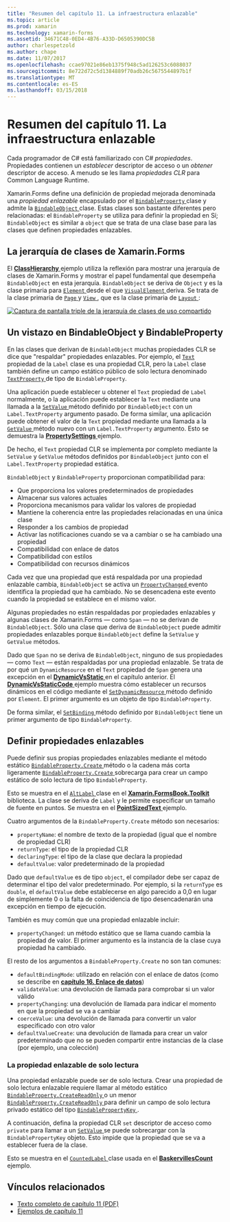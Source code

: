 ```yaml
---
title: "Resumen del capítulo 11. La infraestructura enlazable"
ms.topic: article
ms.prod: xamarin
ms.technology: xamarin-forms
ms.assetid: 34671C48-0ED4-4B76-A33D-D6505390DC5B
author: charlespetzold
ms.author: chape
ms.date: 11/07/2017
ms.openlocfilehash: ccae97021e86eb1375f948c5ad126253c6088037
ms.sourcegitcommit: 8e722d72c5d1384889f70adb26c5675544897b1f
ms.translationtype: MT
ms.contentlocale: es-ES
ms.lasthandoff: 03/15/2018
---
```

# <a name="summary-of-chapter-11-the-bindable-infrastructure"></a>Resumen del capítulo 11. La infraestructura enlazable

Cada programador de C# está familiarizado con C# *propiedades*. Propiedades contienen un *establecer* descriptor de acceso o un *obtener* descriptor de acceso. A menudo se les llama *propiedades CLR* para Common Language Runtime.

Xamarin.Forms define una definición de propiedad mejorada denominada una *propiedad enlazable* encapsulado por el [ `BindableProperty` ](https://developer.xamarin.com/api/type/Xamarin.Forms.BindableProperty/) clase y admite la [ `BindableObject` ](https://developer.xamarin.com/api/type/Xamarin.Forms.BindableObject/)clase. Estas clases son bastante diferentes pero relacionadas: el `BindableProperty` se utiliza para definir la propiedad en Sí; `BindableObject` es similar a `object` que se trata de una clase base para las clases que definen propiedades enlazables.

## <a name="the-xamarinforms-class-hierarchy"></a>La jerarquía de clases de Xamarin.Forms

El [ **ClassHierarchy** ](https://github.com/xamarin/xamarin-forms-book-samples/tree/master/Chapter11/ClassHierarchy) ejemplo utiliza la reflexión para mostrar una jerarquía de clases de Xamarin.Forms y mostrar el papel fundamental que desempeña `BindableObject` en esta jerarquía. `BindableObject` se deriva de `Object` y es la clase primaria para [ `Element` ](https://developer.xamarin.com/api/type/Xamarin.Forms.Element/) desde el que [ `VisualElement` ](https://developer.xamarin.com/api/type/Xamarin.Forms.VisualElement/) deriva. Se trata de la clase primaria de [ `Page` ](https://developer.xamarin.com/api/type/Xamarin.Forms.Page/) y [ `View` ](https://developer.xamarin.com/api/type/Xamarin.Forms.View/), que es la clase primaria de [ `Layout` ](https://developer.xamarin.com/api/type/Xamarin.Forms.Layout/):

[![Captura de pantalla triple de la jerarquía de clases de uso compartido](images/ch11fg01-small.png "compartir de la jerarquía en la clase")](images/ch11fg01-large.png#lightbox "uso compartido de jerarquía de clase")

## <a name="a-peek-into-bindableobject-and-bindableproperty"></a>Un vistazo en BindableObject y BindableProperty

En las clases que derivan de `BindableObject` muchas propiedades CLR se dice que "respaldar" propiedades enlazables. Por ejemplo, el [ `Text` ](https://developer.xamarin.com/api/property/Xamarin.Forms.Label.Text/) propiedad de la `Label` clase es una propiedad CLR, pero la `Label` clase también define un campo estático público de solo lectura denominado [ `TextProperty` ](https://developer.xamarin.com/api/property/Xamarin.Forms.Label.TextProperty/) de tipo de `BindableProperty`.

Una aplicación puede establecer u obtener el `Text` propiedad de `Label` normalmente, o la aplicación puede establecer la `Text` mediante una llamada a la [ `SetValue` ](https://developer.xamarin.com/api/member/Xamarin.Forms.BindableObject.SetValue/p/Xamarin.Forms.BindableProperty/System.Object/) método definido por `BindableObject` con un `Label.TextProperty` argumento pasado. De forma similar, una aplicación puede obtener el valor de la `Text` propiedad mediante una llamada a la [ `GetValue` ](https://developer.xamarin.com/api/member/Xamarin.Forms.BindableObject.GetValue/p/Xamarin.Forms.BindableProperty/) método nuevo con un `Label.TextProperty` argumento. Esto se demuestra la [ **PropertySettings** ](https://github.com/xamarin/xamarin-forms-book-samples/tree/master/Chapter11/PropertySettings) ejemplo.

De hecho, el `Text` propiedad CLR se implementa por completo mediante la `SetValue` y `GetValue` métodos definidos por `BindableObject` junto con el `Label.TextProperty` propiedad estática.

`BindableObject` y `BindableProperty` proporcionan compatibilidad para:

- Que proporciona los valores predeterminados de propiedades
- Almacenar sus valores actuales
- Proporciona mecanismos para validar los valores de propiedad
- Mantiene la coherencia entre las propiedades relacionadas en una única clase
- Responder a los cambios de propiedad
- Activar las notificaciones cuando se va a cambiar o se ha cambiado una propiedad
- Compatibilidad con enlace de datos
- Compatibilidad con estilos
- Compatibilidad con recursos dinámicos

Cada vez que una propiedad que está respaldada por una propiedad enlazable cambia, `BindableObject` se activa un [ `PropertyChanged` ](https://developer.xamarin.com/api/event/Xamarin.Forms.BindableObject.PropertyChanged/) evento identifica la propiedad que ha cambiado. No se desencadena este evento cuando la propiedad se establece en el mismo valor.

Algunas propiedades no están respaldadas por propiedades enlazables y algunas clases de Xamarin.Forms &mdash; como `Span` &mdash; no se derivan de `BindableObject`. Sólo una clase que deriva de `BindableObject` puede admitir propiedades enlazables porque `BindableObject` define la `SetValue` y `GetValue` métodos.

Dado que `Span` no se deriva de `BindableObject`, ninguno de sus propiedades &mdash; como `Text` &mdash; están respaldadas por una propiedad enlazable. Se trata de por qué un `DynamicResource` en el `Text` propiedad de `Span` genera una excepción en el [ **DynamicVsStatic** ](https://github.com/xamarin/xamarin-forms-book-samples/tree/master/Chapter10/DynamicVsStatic) en el capítulo anterior. El [ **DynamicVsStaticCode** ](https://github.com/xamarin/xamarin-forms-book-samples/tree/master/Chapter11/DynamicVsStaticCode) ejemplo muestra cómo establecer un recursos dinámicos en el código mediante el [ `SetDynamicResource` ](https://developer.xamarin.com/api/member/Xamarin.Forms.Element.SetDynamicResource/p/Xamarin.Forms.BindableProperty/System.String/) método definido por `Element`. El primer argumento es un objeto de tipo `BindableProperty`.

De forma similar, el [ `SetBinding` ](https://developer.xamarin.com/api/member/Xamarin.Forms.BindableObject.SetBinding/p/Xamarin.Forms.BindableProperty/Xamarin.Forms.BindingBase/) método definido por `BindableObject` tiene un primer argumento de tipo `BindableProperty`.

## <a name="defining-bindable-properties"></a>Definir propiedades enlazables

Puede definir sus propias propiedades enlazables mediante el método estático [ `BindableProperty.Create` ](https://developer.xamarin.com/api/member/Xamarin.Forms.BindableProperty.Create/p/System.String/System.Type/System.Type/System.Object/Xamarin.Forms.BindingMode/Xamarin.Forms.BindableProperty+ValidateValueDelegate/Xamarin.Forms.BindableProperty+BindingPropertyChangedDelegate/Xamarin.Forms.BindableProperty+BindingPropertyChangingDelegate/Xamarin.Forms.BindableProperty+CoerceValueDelegate/Xamarin.Forms.BindableProperty+CreateDefaultValueDelegate/) método o la cadena más corta ligeramente [ `BindableProperty.Create` ](https://developer.xamarin.com/api/member/Xamarin.Forms.BindableProperty.Create/p/System.String/System.Type/System.Type/System.Object/Xamarin.Forms.BindingMode/Xamarin.Forms.BindableProperty+ValidateValueDelegate/Xamarin.Forms.BindableProperty+BindingPropertyChangedDelegate/Xamarin.Forms.BindableProperty+BindingPropertyChangingDelegate/Xamarin.Forms.BindableProperty+CoerceValueDelegate/) sobrecarga para crear un campo estático de solo lectura de tipo `BindableProperty`.

Esto se muestra en el [ `AltLabel` ](https://github.com/xamarin/xamarin-forms-book-samples/blob/master/Libraries/Xamarin.FormsBook.Toolkit/Xamarin.FormsBook.Toolkit/AltLabel.cs) clase en el [ **Xamarin.FormsBook.Toolkit** ](https://github.com/xamarin/xamarin-forms-book-samples/tree/master/Libraries/Xamarin.FormsBook.Toolkit) biblioteca. La clase se deriva de `Label` y le permite especificar un tamaño de fuente en puntos. Se muestra en el [ **PointSizedText** ](https://github.com/xamarin/xamarin-forms-book-samples/tree/master/Chapter11/PointSizedText) ejemplo.

Cuatro argumentos de la `BindableProperty.Create` método son necesarios:

- `propertyName`: el nombre de texto de la propiedad (igual que el nombre de propiedad CLR)
- `returnType`: el tipo de la propiedad CLR
- `declaringType`: el tipo de la clase que declara la propiedad
- `defaultValue`: valor predeterminado de la propiedad

Dado que `defaultValue` es de tipo `object`, el compilador debe ser capaz de determinar el tipo del valor predeterminado. Por ejemplo, si la `returnType` es `double`, el `defaultValue` debe establecerse en algo parecido a 0,0 en lugar de simplemente 0 o la falta de coincidencia de tipo desencadenarán una excepción en tiempo de ejecución.

También es muy común que una propiedad enlazable incluir:

- `propertyChanged`: un método estático que se llama cuando cambia la propiedad de valor. El primer argumento es la instancia de la clase cuya propiedad ha cambiado.

El resto de los argumentos a `BindableProperty.Create` no son tan comunes:

- `defaultBindingMode`: utilizado en relación con el enlace de datos (como se describe en [ **capítulo 16. Enlace de datos**](chapter16.md))
- `validateValue`: una devolución de llamada para comprobar si un valor válido
- `propertyChanging`: una devolución de llamada para indicar el momento en que la propiedad se va a cambiar
- `coerceValue`: una devolución de llamada para convertir un valor especificado con otro valor
- `defaultValueCreate`: una devolución de llamada para crear un valor predeterminado que no se pueden compartir entre instancias de la clase (por ejemplo, una colección)

### <a name="the-read-only-bindable-property"></a>La propiedad enlazable de solo lectura

Una propiedad enlazable puede ser de solo lectura. Crear una propiedad de solo lectura enlazable requiere llamar al método estático [ `BindableProperty.CreateReadOnly` ](https://developer.xamarin.com/api/member/Xamarin.Forms.BindableProperty.CreateReadOnly/p/System.String/System.Type/System.Type/System.Object/Xamarin.Forms.BindingMode/Xamarin.Forms.BindableProperty+ValidateValueDelegate/Xamarin.Forms.BindableProperty+BindingPropertyChangedDelegate/Xamarin.Forms.BindableProperty+BindingPropertyChangingDelegate/Xamarin.Forms.BindableProperty+CoerceValueDelegate/Xamarin.Forms.BindableProperty+CreateDefaultValueDelegate/) o un menor [ `BindableProperty.CreateReadOnly` ](https://developer.xamarin.com/api/member/Xamarin.Forms.BindableProperty.CreateReadOnly/p/System.String/System.Type/System.Type/System.Object/Xamarin.Forms.BindingMode/Xamarin.Forms.BindableProperty+ValidateValueDelegate/Xamarin.Forms.BindableProperty+BindingPropertyChangedDelegate/Xamarin.Forms.BindableProperty+BindingPropertyChangingDelegate/Xamarin.Forms.BindableProperty+CoerceValueDelegate/) para definir un campo de solo lectura privado estático del tipo [ `BindablePropertyKey` ](https://developer.xamarin.com/api/type/Xamarin.Forms.BindablePropertyKey/).

A continuación, defina la propiedad CLR `set` descriptor de acceso como `private` para llamar a un [ `SetValue` ](https://developer.xamarin.com/api/member/Xamarin.Forms.BindableObject.SetValue/p/Xamarin.Forms.BindablePropertyKey/System.Object/) se puede sobrecargar con la `BindablePropertyKey` objeto. Esto impide que la propiedad que se va a establecer fuera de la clase.

Esto se muestra en el [ `CountedLabel` ](https://github.com/xamarin/xamarin-forms-book-samples/blob/master/Libraries/Xamarin.FormsBook.Toolkit/Xamarin.FormsBook.Toolkit/CountedLabel.cs) clase usada en el [ **BaskervillesCount** ](https://github.com/xamarin/xamarin-forms-book-samples/tree/master/Chapter11/BaskervillesCount) ejemplo.



## <a name="related-links"></a>Vínculos relacionados

- [Texto completo de capítulo 11 (PDF)](https://download.xamarin.com/developer/xamarin-forms-book/XamarinFormsBook-Ch11-Apr2016.pdf)
- [Ejemplos de capítulo 11](https://github.com/xamarin/xamarin-forms-book-samples/tree/master/Chapter11)
